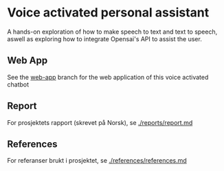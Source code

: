 Voice activated personal assistant
==================================

A hands-on exploration of how to make speech to text and text to speech,
aswell as exploring how to integrate Opensai's API to assist the user.

## Web App

See the [web-app](https://github.com/donadelicc/nova/tree/web-app) branch for the web application of this voice activated chatbot

## Report
For prosjektets rapport (skrevet på Norsk), se [./reports/report.md](./reports/report.md)

## References
For referanser brukt i prosjektet, se [./references/references.md](./references/references.md)
